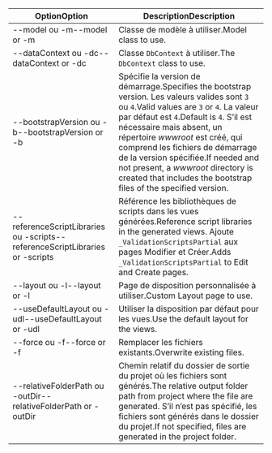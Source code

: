 <!-- Options common to Razor Pages and Controller -->
| <span data-ttu-id="d5290-101">Option</span><span class="sxs-lookup"><span data-stu-id="d5290-101">Option</span></span>               | <span data-ttu-id="d5290-102">Description</span><span class="sxs-lookup"><span data-stu-id="d5290-102">Description</span></span>|
| ----------------- | ------------ |
| <span data-ttu-id="d5290-103">--model ou -m</span><span class="sxs-lookup"><span data-stu-id="d5290-103">--model or -m</span></span>  | <span data-ttu-id="d5290-104">Classe de modèle à utiliser.</span><span class="sxs-lookup"><span data-stu-id="d5290-104">Model class to use.</span></span> |
| <span data-ttu-id="d5290-105">--dataContext ou -dc</span><span class="sxs-lookup"><span data-stu-id="d5290-105">--dataContext or -dc</span></span>  | <span data-ttu-id="d5290-106">Classe `DbContext` à utiliser.</span><span class="sxs-lookup"><span data-stu-id="d5290-106">The `DbContext` class to use.</span></span> |
| <span data-ttu-id="d5290-107">--bootstrapVersion ou -b</span><span class="sxs-lookup"><span data-stu-id="d5290-107">--bootstrapVersion or -b</span></span>  | <span data-ttu-id="d5290-108">Spécifie la version de démarrage.</span><span class="sxs-lookup"><span data-stu-id="d5290-108">Specifies the bootstrap version.</span></span> <span data-ttu-id="d5290-109">Les valeurs valides sont `3` ou `4`.</span><span class="sxs-lookup"><span data-stu-id="d5290-109">Valid values are `3` or `4`.</span></span> <span data-ttu-id="d5290-110">La valeur par défaut est `4`.</span><span class="sxs-lookup"><span data-stu-id="d5290-110">Default is `4`.</span></span> <span data-ttu-id="d5290-111">S’il est nécessaire mais absent, un répertoire *wwwroot* est créé, qui comprend les fichiers de démarrage de la version spécifiée.</span><span class="sxs-lookup"><span data-stu-id="d5290-111">If needed and not present, a *wwwroot* directory is created that includes the bootstrap files of the specified version.</span></span> |
| <span data-ttu-id="d5290-112">--referenceScriptLibraries ou -scripts</span><span class="sxs-lookup"><span data-stu-id="d5290-112">--referenceScriptLibraries or -scripts</span></span> |  <span data-ttu-id="d5290-113">Référence les bibliothèques de scripts dans les vues générées.</span><span class="sxs-lookup"><span data-stu-id="d5290-113">Reference script libraries in the generated views.</span></span> <span data-ttu-id="d5290-114">Ajoute `_ValidationScriptsPartial` aux pages Modifier et Créer.</span><span class="sxs-lookup"><span data-stu-id="d5290-114">Adds `_ValidationScriptsPartial` to Edit and Create pages.</span></span> |
| <span data-ttu-id="d5290-115">--layout ou -l</span><span class="sxs-lookup"><span data-stu-id="d5290-115">--layout or -l</span></span> | <span data-ttu-id="d5290-116">Page de disposition personnalisée à utiliser.</span><span class="sxs-lookup"><span data-stu-id="d5290-116">Custom Layout page to use.</span></span> |
| <span data-ttu-id="d5290-117">--useDefaultLayout ou -udl</span><span class="sxs-lookup"><span data-stu-id="d5290-117">--useDefaultLayout or -udl</span></span> | <span data-ttu-id="d5290-118">Utiliser la disposition par défaut pour les vues.</span><span class="sxs-lookup"><span data-stu-id="d5290-118">Use the default layout for the views.</span></span> |
| <span data-ttu-id="d5290-119">--force ou -f</span><span class="sxs-lookup"><span data-stu-id="d5290-119">--force or -f</span></span> | <span data-ttu-id="d5290-120">Remplacer les fichiers existants.</span><span class="sxs-lookup"><span data-stu-id="d5290-120">Overwrite existing files.</span></span> |
| <span data-ttu-id="d5290-121">--relativeFolderPath ou -outDir</span><span class="sxs-lookup"><span data-stu-id="d5290-121">--relativeFolderPath or -outDir</span></span> | <span data-ttu-id="d5290-122">Chemin relatif du dossier de sortie du projet où les fichiers sont générés.</span><span class="sxs-lookup"><span data-stu-id="d5290-122">The relative output folder path from project where the file are generated.</span></span> <span data-ttu-id="d5290-123">S’il n’est pas spécifié, les fichiers sont générés dans le dossier du projet.</span><span class="sxs-lookup"><span data-stu-id="d5290-123">If not specified, files are generated in the project folder.</span></span> |